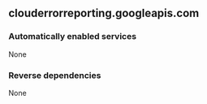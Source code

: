 ## clouderrorreporting.googleapis.com

### Automatically enabled services

None

### Reverse dependencies

None
